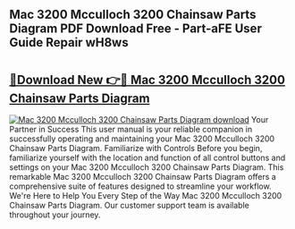 ## Mac 3200 Mcculloch 3200 Chainsaw Parts Diagram PDF Download Free - Part-aFE User Guide Repair wH8ws

# <h2><a href="http://dfkz0dx.blite.top/?on=Mac+3200+Mcculloch+3200+Chainsaw+Parts+Diagram">🔗Download New 👉🔴 Mac 3200 Mcculloch 3200 Chainsaw Parts Diagram</a></h2>

[![Mac 3200 Mcculloch 3200 Chainsaw Parts Diagram download](https://i.imgur.com/lujVjoI.png)](http://dfkz0dx.blite.top/?on=Mac+3200+Mcculloch+3200+Chainsaw+Parts+Diagram)
Your Partner in Success This user manual is your reliable companion in successfully operating and maintaining your Mac 3200 Mcculloch 3200 Chainsaw Parts Diagram. Familiarize with Controls Before you begin, familiarize yourself with the location and function of all control buttons and settings on your Mac 3200 Mcculloch 3200 Chainsaw Parts Diagram. This remarkable Mac 3200 Mcculloch 3200 Chainsaw Parts Diagram offers a comprehensive suite of features designed to streamline your workflow. We're Here to Help You Every Step of the Way Mac 3200 Mcculloch 3200 Chainsaw Parts Diagram. Our customer support team is available throughout your journey.

